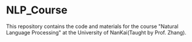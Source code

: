 # NLP_Course

This repository contains the code and materials for the course "Natural Language Processing" at the University of NanKai(Taught by Prof. Zhang).
